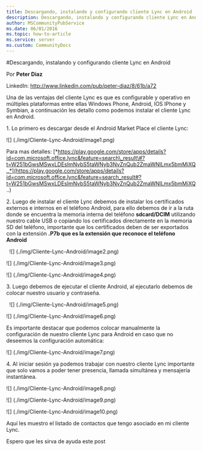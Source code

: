 ```yaml
---
title: Descargando, instalando y configurando cliente Lync en Android
description: Descargando, instalando y configurando cliente Lync en Android
author: MSCommunityPubService
ms.date: 06/01/2016
ms.topic: how-to-article
ms.service: server
ms.custom: CommunityDocs
---
```






#Descargando, instalando y configurando cliente Lync en Android

Por **Peter Diaz**


LinkedIn: <http://www.linkedin.com/pub/peter-diaz/8/61b/a72>


Una de las ventajas del cliente Lync es que es configurable y operativo
en múltiples plataformas entre ellas Windows Phone, Android, IOS IPhone
y Symbian, a continuación les detallo como podemos instalar el cliente
Lync en Android.

1\. Lo primero es descargar desde el Android Market Place el cliente
Lync:

![] (./img/Cliente-Lync-Android/image1.png)

Para mas detalles:
[*https://play.google.com/store/apps/details?id=com.microsoft.office.lync&feature=search\_result\#?t=W251bGwsMSwxLDEsImNvbS5taWNyb3NvZnQub2ZmaWNlLmx5bmMiXQ..*](https://play.google.com/store/apps/details?id=com.microsoft.office.lync&feature=search_result#?t=W251bGwsMSwxLDEsImNvbS5taWNyb3NvZnQub2ZmaWNlLmx5bmMiXQ..)

2\. Luego de instalar el cliente Lync debemos de instalar los
certificados externos e internos en el teléfono Android, para ello
debemos de ir a la ruta donde se encuentra la memoria interna del
teléfono **sdcard/DCIM** utilizando nuestro cable USB o copiando los
certificados directamente en la memoria SD del teléfono, importante que
los certificados deben de ser exportados con la extensión **.P7b que es
la extensión que reconoce el teléfono Android**

 
![] (./img/Cliente-Lync-Android/image2.png)

![] (./img/Cliente-Lync-Android/image3.png)

![] (./img/Cliente-Lync-Android/image4.png)

3\. Luego debemos de ejecutar el cliente Android, al ejecutarlo debemos
de colocar nuestro usuario y contraseña.

 
![] (./img/Cliente-Lync-Android/image5.png)

![] (./img/Cliente-Lync-Android/image6.png)

Es importante destacar que podemos colocar manualmente la configuración
de nuestro cliente Lync para Android en caso que no deseemos la
configuración automática:

![] (./img/Cliente-Lync-Android/image7.png)

4\. Al iniciar sesión ya podemos trabajar con nuestro cliente Lync
importante que solo vamos a poder tener presencia, llamada simultánea y
mensajería instantánea.

![] (./img/Cliente-Lync-Android/image8.png)

![] (./img/Cliente-Lync-Android/image9.png)

![] (./img/Cliente-Lync-Android/image10.png)

Aquí les muestro el listado de contactos que tengo asociado en mi
cliente Lync.

Espero que les sirva de ayuda este post


